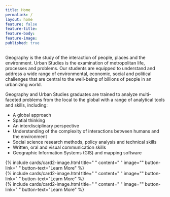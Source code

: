 ```yaml
---
title: Home
permalink: /
layout: home
feature: false
feature-title: 
feature-body: 
feature-image: 
published: true
---
```


Geography is the study of the interaction of people, places and the environment. Urban Studies is the examination of metropolitan life, processes and problems. Our students are equipped to understand
and address a wide range of environmental, economic, social and political challenges that are central to the well-being of billions of people in an urbanizing world.

Geography and Urban Studies graduates are trained to analyze multi-faceted problems from the local to the global with a range of analytical tools and skills, including:

- A global approach
- Spatial thinking
- An interdisciplinary perspective
- Understanding of the complexity of interactions between humans and the environment
- Social science research methods, policy analysis and technical skills
- Written, oral and visual communication skills
- Geographic Information Systems (GIS) and mapping software

<div class="row row-wide">
  <div class="col m12 l4">{% include cards/card2-image.html 
    title=" " 
    content=" " 
    image="" 
    button-link=" " 
    button-text="Learn More" %}
  </div>
  <div class="row row-wide">
    <div class="col m12 l4">{% include cards/card2-image.html 
      title=" " 
      content=" " 
      image="" 
      button-link=" " 
      button-text="Learn More" %}
    </div>
    <div class="row row-wide">
      <div class="col m12 l4">{% include cards/card2-image.html 
        title=" " 
        content=" " 
        image="" 
        button-link=" " 
        button-text="Learn More" %}
      </div>
</div>
